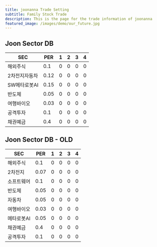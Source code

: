 ```yaml
---
title: joonanna Trade Setting
subtitle: Family Stock Trade
description: This is the page for the trade information of joonanna
featured_image: /images/demo/our_future.jpg
---
```

## Joon Sector DB

|SEC|PER|1|2|3|4|
|---|---|-|-|-|-|
|해외주식|0.1|0|0|0|0|
|2차전지자동차|0.12|0|0|0|0|
|SW메타로봇AI|0.15|0|0|0|0|
|반도체|0.05|0|0|0|0|
|여행바이오|0.03|0|0|0|0|
|공격투자|0.1|0|0|0|0|
|채권예금|0.4|0|0|0|0|


## Joon Sector DB - OLD
|SEC|PER|1|2|3|4|
|---|---|-|-|-|-|
|해외주식|0.1|0|0|0|0|
|2차전지|0.07|0|0|0|0|
|소프트웨어|0.1|0|0|0|0|
|반도체|0.05|0|0|0|0|
|자동차|0.05|0|0|0|0|
|여행바이오|0.03|0|0|0|0|
|메타로봇AI|0.05|0|0|0|0|
|채권예금|0.4|0|0|0|0|
|공격투자|0.1|0|0|0|0|
